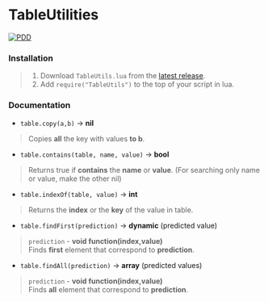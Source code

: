 # TableUtilities
[![PDD](https://img.shields.io/badge/LPCX01-white?logo=googledocs)](https://docs.google.com/document/d/1hqyJxjJS13CjTQ4bT9UbYy7BaQCj0XmwsxE7TUx7wrU/edit?usp=drivesdk)

### Installation
> 1. Download `TableUtils.lua` from the [latest release](https://github.com/cyancoderix/TableUtils/releases).
> 2. Add `require("TableUtils")` to the top of your script in lua.

### Documentation
- `table.copy(a,b)` -> **nil**
> Copies **all** the key with values **to b**.
- `table.contains(table, name, value)` -> **bool**
> Returns true if **contains** the **name** or **value**. (For searching only name or value, make the other nil)
- `table.indexOf(table, value)` -> **int**
> Returns the **index** or the **key** of the value in table.
- `table.findFirst(prediction)` -> **dynamic** (predicted value)
> `prediction` - **void function(index,value)** \
> Finds **first** element that correspond to **prediction**.
- `table.findAll(prediction)` -> **array<dynamic>** (predicted values)
> `prediction` - **void function(index,value)** \
> Finds **all** element that correspond to **prediction**.
